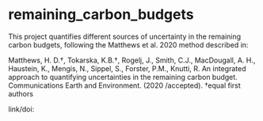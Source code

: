# remaining_carbon_budgets
This project quantifies different sources of uncertainty in the remaining carbon budgets, following the Matthews et al. 2020 method described in:  

Matthews, H. D.†, Tokarska, K.B.†, Rogelj, J., Smith, C.J., MacDougall, A. H., Haustein, K., Mengis, N., Sippel, S., Forster, P.M., Knutti, R. An integrated approach to quantifying uncertainties in the remaining carbon budget. Communications Earth and Environment. (2020 /accepted). †equal first authors 

link/doi: <will be updated once published>       
